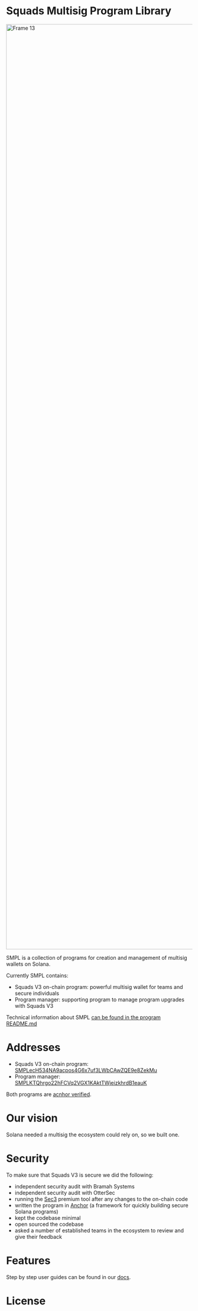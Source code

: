 # Squads Multisig Program Library
<img width="2500" alt="Frame 13" src="https://user-images.githubusercontent.com/81624955/182874414-98d63f58-450d-4520-a440-4bfda8f5329f.png">

SMPL is a collection of programs for creation and management of multisig wallets on Solana.

Currently SMPL contains:

  * Squads V3 on-chain program: powerful multisig wallet for teams and secure individuals
  * Program manager: supporting program to manage program upgrades with Squads V3

Technical information about SMPL [can be found in the program README.md](https://github.com/squads-dapp/squads-mpl/blob/main/programs/squads-mpl/README.md)

# Addresses

  * Squads V3 on-chain program: [SMPLecH534NA9acpos4G6x7uf3LWbCAwZQE9e8ZekMu](https://explorer.solana.com/address/SMPLecH534NA9acpos4G6x7uf3LWbCAwZQE9e8ZekMu)
  * Program manager: [SMPLKTQhrgo22hFCVq2VGX1KAktTWjeizkhrdB1eauK](https://explorer.solana.com/address/SMPLKTQhrgo22hFCVq2VGX1KAktTWjeizkhrdB1eauK)
  
Both programs are [acnhor verified](https://www.apr.dev/).

# Our vision

Solana needed a multisig the ecosystem could rely on, so we built one.

# Security

To make sure that Squads V3 is secure we did the following:
  * independent security audit with Bramah Systems
  * independent security audit with OtterSec
  * running the [Sec3](https://pro.sec3.dev/) premium tool after any changes to the on-chain code
  * written the program in [Anchor](https://www.anchor-lang.com/) (a framework for quickly building secure Solana programs)
  * kept the codebase minimal
  * open sourced the codebase
  * asked a number of established teams in the ecosystem to review and give their feedback

# Features
 
 Step by step user guides can be found in our [docs](https://docs.squads.so/squads-docs/).
 
# License

